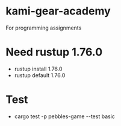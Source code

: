 # kami-gear-academy
For programming assignments

# Need rustup 1.76.0
* rustup install 1.76.0
* rustup default 1.76.0

# Test
* cargo test -p pebbles-game --test basic